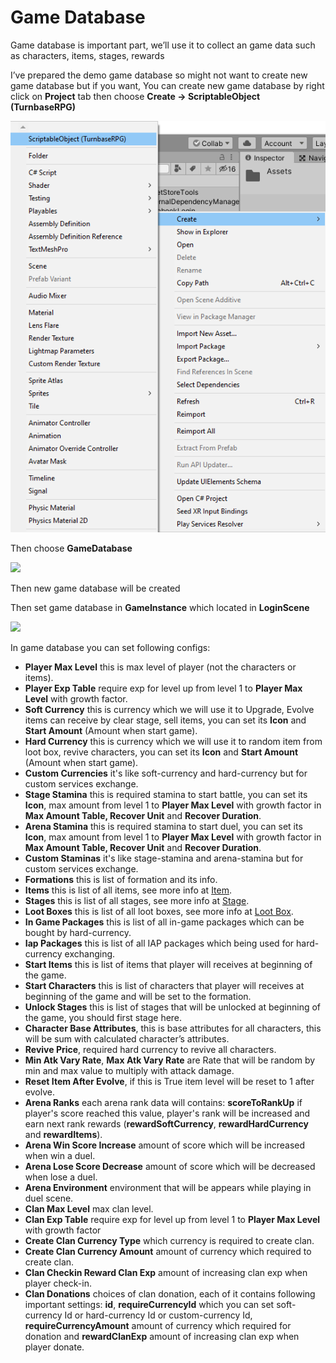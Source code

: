 # Game Database

Game database is important part, we’ll use it to collect an game data such as characters, items, stages, rewards

I’ve prepared the demo game database so might not want to create new game database but if you want, You can create new game database by right click on **Project** tab then choose **Create -> ScriptableObject (TurnbaseRPG)**

![](../images/CreateScriptableObject.png)

Then choose **GameDatabase**

![](../images/0ctgiVa_aTiS8qMYq.png)

Then new game database will be created

Then set game database in **GameInstance** which located in **LoginScene**

![](../images/05lzkHSKtGO-ZJucm.png)

In game database you can set following configs:

*   **Player Max Level** this is max level of player (not the characters or items).
*   **Player Exp Table** require exp for level up from level 1 to **Player Max Level** with growth factor.
*   **Soft Currency** this is currency which we will use it to Upgrade, Evolve items can receive by clear stage, sell items, you can set its **Icon** and **Start Amount** (Amount when start game).
*   **Hard Currency** this is currency which we will use it to random item from loot box, revive characters, you can set its **Icon** and **Start Amount** (Amount when start game).
*   **Custom Currencies** it's like soft-currency and hard-currency but for custom services exchange.
*   **Stage Stamina** this is required stamina to start battle, you can set its **Icon**, max amount from level 1 to **Player Max Level** with growth factor in **Max Amount Table, Recover Unit** and **Recover Duration**.
*   **Arena Stamina** this is required stamina to start duel, you can set its **Icon**, max amount from level 1 to **Player Max Level** with growth factor in **Max Amount Table, Recover Unit** and **Recover Duration**.
*   **Custom Staminas** it's like stage-stamina and arena-stamina but for custom services exchange.
*   **Formations** this is list of formation and its info.
*   **Items** this is list of all items, see more info at [Item](pages/004-item--item-tier-and-item-attributes).
*   **Stages** this is list of all stages, see more info at [Stage](pages/010-stage).
*   **Loot Boxes** this is list of all loot boxes, see more info at [Loot Box](pages/011-loot-box).
*   **In Game Packages** this is list of all in-game packages which can be bought by hard-currency.
*   **Iap Packages** this is list of all IAP packages which being used for hard-currency exchanging.
*   **Start Items** this is list of items that player will receives at beginning of the game.
*   **Start Characters** this is list of characters that player will receives at beginning of the game and will be set to the formation.
*   **Unlock Stages** this is list of stages that will be unlocked at beginning of the game, you should first stage here.
*   **Character Base Attributes**, this is base attributes for all characters, this will be sum with calculated character’s attributes.
*   **Revive Price**, required hard currency to revive all characters.
*   **Min Atk Vary Rate**, **Max Atk Vary Rate** are Rate that will be random by min and max value to multiply with attack damage.
*   **Reset Item After Evolve**, if this is True item level will be reset to 1 after evolve.
*   **Arena Ranks** each arena rank data will contains: **scoreToRankUp** if player's score reached this value, player's rank will be increased and earn next rank rewards (**rewardSoftCurrency**, **rewardHardCurrency** and **rewardItems**).
*   **Arena Win Score Increase** amount of score which will be increased when win a duel.
*   **Arena Lose Score Decrease** amount of score which will be decreased when lose a duel.
*   **Arena Environment** environment that will be appears while playing in duel scene.
*   **Clan Max Level** max clan level.
*   **Clan Exp Table** require exp for level up from level 1 to **Player Max Level** with growth factor
*   **Create Clan Currency Type** which currency is required to create clan.
*   **Create Clan Currency Amount** amount of currency which required to create clan.
*   **Clan Checkin Reward Clan Exp** amount of increasing clan exp when player check-in.
*   **Clan Donations** choices of clan donation, each of it contains following important settings: **id**, **requireCurrencyId** which you can set soft-currency Id or hard-currency Id or custom-currency Id, **requireCurrencyAmount** amount of currency which required for donation and **rewardClanExp** amount of increasing clan exp when player donate.